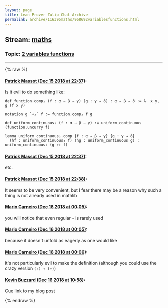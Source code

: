 ```yaml
---
layout: page
title: Lean Prover Zulip Chat Archive 
permalink: archive/116395maths/968692variablesfunctions.html
---
```


## Stream: [maths](index.html)
### Topic: [2 variables functions](968692variablesfunctions.html)

---


{% raw %}
#### [ Patrick Massot (Dec 15 2018 at 22:37)](https://leanprover.zulipchat.com/#narrow/stream/116395-maths/topic/2%20variables%20functions/near/151852102):
Is it evil to do something like:
```lean
def function.comp₂ (f : α → β → γ) (g : γ → δ) : α → β → δ := λ  x y, g (f x y)

notation g `∘₂` f := function.comp₂ f g

def uniform_continuous₂ (f : α → β → γ) := uniform_continuous (function.uncurry f)

lemma uniform_continuous₂.comp {f : α → β → γ} {g : γ → δ}
  (hf : uniform_continuous₂ f) (hg : uniform_continuous g) :
uniform_continuous₂ (g ∘₂ f)
```

#### [ Patrick Massot (Dec 15 2018 at 22:37)](https://leanprover.zulipchat.com/#narrow/stream/116395-maths/topic/2%20variables%20functions/near/151852103):
etc.

#### [ Patrick Massot (Dec 15 2018 at 22:38)](https://leanprover.zulipchat.com/#narrow/stream/116395-maths/topic/2%20variables%20functions/near/151852144):
It seems to be very convenient, but I fear there may be a reason why such a thing is not already used in mathlib

#### [ Mario Carneiro (Dec 16 2018 at 00:05)](https://leanprover.zulipchat.com/#narrow/stream/116395-maths/topic/2%20variables%20functions/near/151854577):
you will notice that even regular `∘` is rarely used

#### [ Mario Carneiro (Dec 16 2018 at 00:05)](https://leanprover.zulipchat.com/#narrow/stream/116395-maths/topic/2%20variables%20functions/near/151854580):
because it doesn't unfold as eagerly as one would like

#### [ Mario Carneiro (Dec 16 2018 at 00:06)](https://leanprover.zulipchat.com/#narrow/stream/116395-maths/topic/2%20variables%20functions/near/151854627):
it's not particularly evil to make the definition (although you could use the crazy version `(∘) ∘ (∘)`)

#### [ Kevin Buzzard (Dec 16 2018 at 10:58)](https://leanprover.zulipchat.com/#narrow/stream/116395-maths/topic/2%20variables%20functions/near/151874113):
Cue link to my blog post


{% endraw %}
